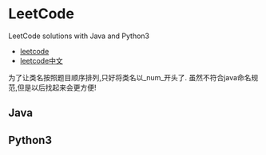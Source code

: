 # LeetCode
LeetCode solutions with Java and Python3

+ [leetcode](https://leetcode.com/)
+ [leetcode中文](https://leetcode-cn.com/)

为了让类名按照题目顺序排列,只好将类名以_num_开头了.
虽然不符合java命名规范,但是以后找起来会更方便!

## Java


## Python3